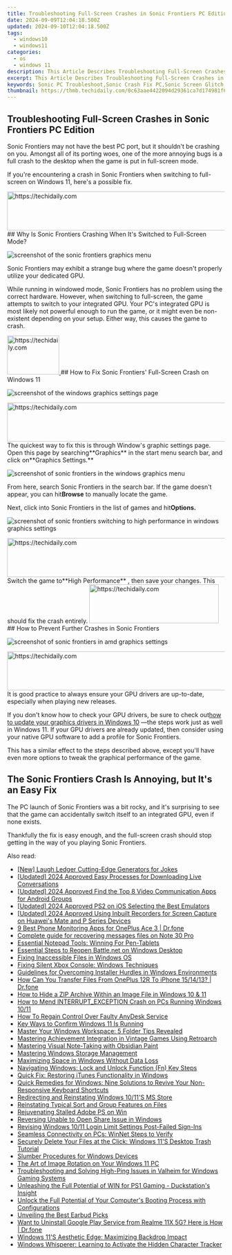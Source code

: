 ```yaml
---
title: Troubleshooting Full-Screen Crashes in Sonic Frontiers PC Edition
date: 2024-09-09T12:04:18.500Z
updated: 2024-09-10T12:04:18.500Z
tags:
  - windows10
  - windows11
categories:
  - os
  - windows 11
description: This Article Describes Troubleshooting Full-Screen Crashes in Sonic Frontiers PC Edition
excerpt: This Article Describes Troubleshooting Full-Screen Crashes in Sonic Frontiers PC Edition
keywords: Sonic PC Troubleshoot,Sonic Crash Fix PC,Sonic Screen Glitch,Fullscreen Sonic Help,Sonic Frontiers Fixes,Sonic Game Crash Solve,Sonic PC Display Issue
thumbnail: https://thmb.techidaily.com/0c63aae4422094d29361ca7d174981f6a34db77ad2868353babe77ecee3079bf.jpg
---
```


## Troubleshooting Full-Screen Crashes in Sonic Frontiers PC Edition

 Sonic Frontiers may not have the best PC port, but it shouldn't be crashing on you. Amongst all of its porting woes, one of the more annoying bugs is a full crash to the desktop when the game is put in full-screen mode.

 If you're encountering a crash in Sonic Frontiers when switching to full-screen on Windows 11, here's a possible fix.

<!-- affiliate ads begin -->
<a href="https://appsumo.8odi.net/c/5597632/2118322/7443" target="_top" id="2118322">
  <img src="//a.impactradius-go.com/display-ad/7443-2118322" border="0" alt="https://techidaily.com" width="728" height="90"/>
</a>
<img height="0" width="0" src="https://appsumo.8odi.net/i/5597632/2118322/7443" style="position:absolute;visibility:hidden;" border="0" />
<!-- affiliate ads end -->
## Why Is Sonic Frontiers Crashing When It's Switched to Full-Screen Mode?

![screenshot of the sonic frontiers graphics menu](https://static1.makeuseofimages.com/wordpress/wp-content/uploads/2022/11/screenshot_of_sonic_frontiers_graphics_menu.jpg)

 Sonic Frontiers may exhibit a strange bug where the game doesn't properly utilize your dedicated GPU.

 While running in windowed mode, Sonic Frontiers has no problem using the correct hardware. However, when switching to full-screen, the game attempts to switch to your integrated GPU. Your PC's integrated GPU is most likely not powerful enough to run the game, or it might even be non-existent depending on your setup. Either way, this causes the game to crash.

<!-- affiliate ads begin -->
<a href="https://review-au.sjv.io/c/5597632/2098701/14409" target="_top" id="2098701">
  <img src="//a.impactradius-go.com/display-ad/14409-2098701" border="0" alt="https://techidaily.com" width="120" height="90"/>
</a>
<img height="0" width="0" src="https://review-au.sjv.io/i/5597632/2098701/14409" style="position:absolute;visibility:hidden;" border="0" />
<!-- affiliate ads end -->
## How to Fix Sonic Frontiers' Full-Screen Crash on Windows 11

![screenshot of the windows graphics settings page](https://static1.makeuseofimages.com/wordpress/wp-content/uploads/2022/11/screenshot_of_windows_graphics_settings.jpg)

<!-- affiliate ads begin -->
<a href="https://appsumo.8odi.net/c/5597632/2123750/7443" target="_top" id="2123750">
  <img src="//a.impactradius-go.com/display-ad/7443-2123750" border="0" alt="https://techidaily.com" width="728" height="90"/>
</a>
<img height="0" width="0" src="https://appsumo.8odi.net/i/5597632/2123750/7443" style="position:absolute;visibility:hidden;" border="0" />
<!-- affiliate ads end -->
 The quickest way to fix this is through Window's graphic settings page. Open this page by searching**Graphics** in the start menu search bar, and click on**Graphics Settings.**

![screenshot of sonic frontiers in the windows graphics menu](https://static1.makeuseofimages.com/wordpress/wp-content/uploads/2022/11/screenshot_of_sonic_frontier_in_graphics_menu.jpg)

 From here, search Sonic Frontiers in the search bar. If the game doesn't appear, you can hit**Browse** to manually locate the game.

 Next, click into Sonic Frontiers in the list of games and hit**Options.**

![screenshot of sonic frontiers switching to high performance in windows graphics settings](https://static1.makeuseofimages.com/wordpress/wp-content/uploads/2022/11/screenshot_of_sonic_frontiers_switching_to_high_performance.jpg)

<!-- affiliate ads begin -->
<a href="https://aidotcom.pxf.io/c/5597632/2129043/19576" target="_top" id="2129043">
  <img src="//a.impactradius-go.com/display-ad/19576-2129043" border="0" alt="https://techidaily.com" width="728" height="90"/>
</a>
<img height="0" width="0" src="https://aidotcom.pxf.io/i/5597632/2129043/19576" style="position:absolute;visibility:hidden;" border="0" />
<!-- affiliate ads end -->
 Switch the game to**High Performance** , then save your changes. This should fix the crash entirely.

<!-- affiliate ads begin -->
<a href="https://aligracehair.sjv.io/c/5597632/2115915/19272" target="_top" id="2115915">
  <img src="//a.impactradius-go.com/display-ad/19272-2115915" border="0" alt="https://techidaily.com" width="300" height="90"/>
</a>
<img height="0" width="0" src="https://aligracehair.sjv.io/i/5597632/2115915/19272" style="position:absolute;visibility:hidden;" border="0" />
<!-- affiliate ads end -->
## How to Prevent Further Crashes in Sonic Frontiers

![screenshot of sonic frontiers in amd graphics settings](https://static1.makeuseofimages.com/wordpress/wp-content/uploads/2022/11/screenshot_of_sonic_frontiers_in_amd_graphics_settings.jpg)

<!-- affiliate ads begin -->
<a href="https://ephamedtechinc.pxf.io/c/5597632/2136616/26400" target="_top" id="2136616">
  <img src="//a.impactradius-go.com/display-ad/26400-2136616" border="0" alt="https://techidaily.com" width="728" height="90"/>
</a>
<img height="0" width="0" src="https://ephamedtechinc.pxf.io/i/5597632/2136616/26400" style="position:absolute;visibility:hidden;" border="0" />
<!-- affiliate ads end -->
 It is good practice to always ensure your GPU drivers are up-to-date, especially when playing new releases.

 If you don't know how to check your GPU drivers, be sure to check out[how to update your graphics drivers in Windows 10](https://www.makeuseof.com/update-graphics-drivers-in-windows-10/) —the steps work just as well in Windows 11\. If your GPU drivers are already updated, then consider using your native GPU software to add a profile for Sonic Frontiers.

 This has a similar effect to the steps described above, except you'll have even more options to tweak the graphical performance of the game.

## The Sonic Frontiers Crash Is Annoying, but It's an Easy Fix

 The PC launch of Sonic Frontiers was a bit rocky, and it's surprising to see that the game can accidentally switch itself to an integrated GPU, even if none exists.

 Thankfully the fix is easy enough, and the full-screen crash should stop getting in the way of you playing Sonic Frontiers.


<ins class="adsbygoogle"
     style="display:block"
     data-ad-format="autorelaxed"
     data-ad-client="ca-pub-7571918770474297"
     data-ad-slot="1223367746"></ins>



<ins class="adsbygoogle"
     style="display:block"
     data-ad-client="ca-pub-7571918770474297"
     data-ad-slot="8358498916"
     data-ad-format="auto"
     data-full-width-responsive="true"></ins>

<span class="atpl-alsoreadstyle">Also read:</span>
<div><ul>
<li><a href="https://extra-approaches.techidaily.com/new-laugh-ledger-cutting-edge-generators-for-jokes/"><u>[New] Laugh Ledger Cutting-Edge Generators for Jokes</u></a></li>
<li><a href="https://screen-capture.techidaily.com/updated-2024-approved-easy-processes-for-downloading-live-conversations/"><u>[Updated] 2024 Approved Easy Processes for Downloading Live Conversations</u></a></li>
<li><a href="https://video-screen-grab.techidaily.com/updated-2024-approved-find-the-top-8-video-communication-apps-for-android-groups/"><u>[Updated] 2024 Approved Find the Top 8 Video Communication Apps for Android Groups</u></a></li>
<li><a href="https://remote-screen-capture.techidaily.com/updated-2024-approved-ps2-on-ios-selecting-the-best-emulators/"><u>[Updated] 2024 Approved PS2 on iOS Selecting the Best Emulators</u></a></li>
<li><a href="https://screen-capture.techidaily.com/updated-2024-approved-using-inbuilt-recorders-for-screen-capture-on-huaweis-mate-and-p-series-devices/"><u>[Updated] 2024 Approved Using Inbuilt Recorders for Screen Capture on Huawei's Mate and P Series Devices</u></a></li>
<li><a href="https://android-location-track.techidaily.com/9-best-phone-monitoring-apps-for-oneplus-ace-3-drfone-by-drfone-virtual-android/"><u>9 Best Phone Monitoring Apps for OnePlus Ace 3 | Dr.fone</u></a></li>
<li><a href="https://phone-solutions.techidaily.com/complete-guide-for-recovering-messages-files-on-note-30-pro-by-fonelab-android-recover-messages/"><u>Complete guide for recovering messages files on Note 30 Pro</u></a></li>
<li><a href="https://windows11.techidaily.com/essential-notepad-tools-winning-for-pen-tablets/"><u>Essential Notepad Tools: Winning For Pen-Tablets</u></a></li>
<li><a href="https://windows11.techidaily.com/essential-steps-to-reopen-battlenet-on-windows-desktop/"><u>Essential Steps to Reopen Battle.net on Windows Desktop</u></a></li>
<li><a href="https://windows11.techidaily.com/fixing-inaccessible-files-in-windows-os/"><u>Fixing Inaccessible Files in Windows OS</u></a></li>
<li><a href="https://windows11.techidaily.com/fixing-silent-xbox-console-windows-techniques/"><u>Fixing Silent Xbox Console: Windows Techniques</u></a></li>
<li><a href="https://windows11.techidaily.com/guidelines-for-overcoming-installer-hurdles-in-windows-environments/"><u>Guidelines for Overcoming Installer Hurdles in Windows Environments</u></a></li>
<li><a href="https://blog-min.techidaily.com/how-can-you-transfer-files-from-oneplus-12r-to-iphone-151413-drfone-by-drfone-transfer-from-android-transfer-from-android/"><u>How Can You Transfer Files From OnePlus 12R To iPhone 15/14/13? | Dr.fone</u></a></li>
<li><a href="https://windows11.techidaily.com/how-to-hide-a-zip-archive-within-an-image-file-in-windows-10-and-11/"><u>How to Hide a ZIP Archive Within an Image File in Windows 10 & 11</u></a></li>
<li><a href="https://windows11.techidaily.com/how-to-mend-interruptexception-crash-on-pcs-running-windows-1011/"><u>How to Mend INTERRUPT_EXCEPTION Crash on PCs Running Windows 10/11</u></a></li>
<li><a href="https://windows11.techidaily.com/how-to-regain-control-over-faulty-anydesk-service/"><u>How To Regain Control Over Faulty AnyDesk Service</u></a></li>
<li><a href="https://windows11.techidaily.com/key-ways-to-confirm-windows-11-is-running/"><u>Key Ways to Confirm Windows 11 Is Running</u></a></li>
<li><a href="https://windows11.techidaily.com/master-your-windows-workspace-5-folder-tips-revealed/"><u>Master Your Windows Workspace: 5 Folder Tips Revealed</u></a></li>
<li><a href="https://windows11.techidaily.com/mastering-achievement-integration-in-vintage-games-using-retroarch/"><u>Mastering Achievement Integration in Vintage Games Using Retroarch</u></a></li>
<li><a href="https://windows11.techidaily.com/mastering-visual-note-taking-with-obsidian-paint/"><u>Mastering Visual Note-Taking with Obsidian Paint</u></a></li>
<li><a href="https://windows11.techidaily.com/mastering-windows-storage-management/"><u>Mastering Windows Storage Management</u></a></li>
<li><a href="https://windows11.techidaily.com/maximizing-space-in-windows-without-data-loss/"><u>Maximizing Space in Windows Without Data Loss</u></a></li>
<li><a href="https://windows11.techidaily.com/navigating-windows-lock-and-unlock-function-fn-key-steps/"><u>Navigating Windows: Lock and Unlock Function (Fn) Key Steps</u></a></li>
<li><a href="https://windows11.techidaily.com/quick-fix-restoring-itunes-functionality-in-windows/"><u>Quick Fix: Restoring iTunes Functionality in Windows</u></a></li>
<li><a href="https://windows11.techidaily.com/quick-remedies-for-windows-nine-solutions-to-revive-your-non-responsive-keyboard-shortcuts/"><u>Quick Remedies for Windows: Nine Solutions to Revive Your Non-Responsive Keyboard Shortcuts</u></a></li>
<li><a href="https://windows11.techidaily.com/redirecting-and-reinstating-windows-1011s-ms-store/"><u>Redirecting and Reinstating Windows 10/11'S MS Store</u></a></li>
<li><a href="https://windows11.techidaily.com/reinstating-typical-sort-and-group-features-on-files/"><u>Reinstating Typical Sort and Group Features on Files</u></a></li>
<li><a href="https://windows11.techidaily.com/rejuvenating-stalled-adobe-ps-on-win/"><u>Rejuvenating Stalled Adobe PS on Win</u></a></li>
<li><a href="https://windows11.techidaily.com/reversing-unable-to-open-share-issue-in-windows/"><u>Reversing Unable to Open Share Issue in Windows</u></a></li>
<li><a href="https://windows11.techidaily.com/revising-windows-1011-login-limit-settings-post-failed-sign-ins/"><u>Revising Windows 10/11 Login Limit Settings Post-Failed Sign-Ins</u></a></li>
<li><a href="https://windows11.techidaily.com/seamless-connectivity-on-pcs-winnet-steps-to-verify/"><u>Seamless Connectivity on PCs: WinNet Steps to Verify</u></a></li>
<li><a href="https://windows11.techidaily.com/securely-delete-your-files-at-the-click-windows-11s-desktop-trash-tutorial/"><u>Securely Delete Your Files at the Click: Windows 11'S Desktop Trash Tutorial</u></a></li>
<li><a href="https://windows11.techidaily.com/slumber-procedures-for-windows-devices/"><u>Slumber Procedures for Windows Devices</u></a></li>
<li><a href="https://windows11.techidaily.com/the-art-of-image-rotation-on-your-windows-11-pc/"><u>The Art of Image Rotation on Your Windows 11 PC</u></a></li>
<li><a href="https://win-answers.techidaily.com/troubleshooting-and-solving-high-ping-issues-in-valheim-for-windows-gaming-systems/"><u>Troubleshooting and Solving High-Ping Issues in Valheim for Windows Gaming Systems</u></a></li>
<li><a href="https://windows11.techidaily.com/unleashing-the-full-potential-of-win-for-ps1-gaming-duckstations-insight/"><u>Unleashing the Full Potential of WIN for PS1 Gaming - Duckstation's Insight</u></a></li>
<li><a href="https://windows11.techidaily.com/unlock-the-full-potential-of-your-computers-booting-process-with-configurations/"><u>Unlock the Full Potential of Your Computer's Booting Process with Configurations</u></a></li>
<li><a href="https://buynow-reviews.techidaily.com/unveiling-the-best-earbud-picks/"><u>Unveiling the Best Earbud Picks</u></a></li>
<li><a href="https://howto.techidaily.com/want-to-uninstall-google-play-service-from-realme-11x-5g-here-is-how-drfone-by-drfone-fix-android-problems-fix-android-problems/"><u>Want to Uninstall Google Play Service from Realme 11X 5G? Here is How | Dr.fone</u></a></li>
<li><a href="https://windows11.techidaily.com/windows-11s-aesthetic-edge-maximizing-backdrop-impact/"><u>Windows 11'S Aesthetic Edge: Maximizing Backdrop Impact</u></a></li>
<li><a href="https://windows11.techidaily.com/windows-whisperer-learning-to-activate-the-hidden-character-tracker/"><u>Windows Whisperer: Learning to Activate the Hidden Character Tracker</u></a></li>
</ul></div>
